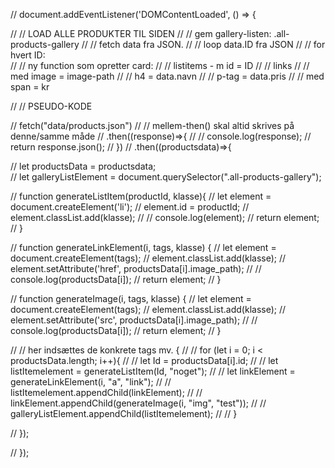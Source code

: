 // document.addEventListener('DOMContentLoaded', () => {
 
   
//     // LOAD ALLE PRODUKTER TIL SIDEN
//     // gem gallery-listen: .all-products-gallery
//     // fetch data fra JSON.
//     // loop data.ID fra JSON 
//     // for hvert ID:   
//         // ny function som opretter card:
//         // listitems - m id = ID
//             // links
//                 // med image = image-path
//             // h4 = data.navn
//             // p-tag = data.pris
//                 // med span = kr

// // PSEUDO-KODE

// fetch("data/products.json")
//     // mellem-then() skal altid skrives på denne/samme måde
//     .then((response)=>{
//         // console.log(response);
//         return response.json();
//     })
//     .then((productsdata)=>{

//         let productsData = productsdata;  
//         let galleryListElement = document.querySelector(".all-products-gallery");

//         function generateListItem(productId, klasse){
//             let element = document.createElement('li');
//             element.id = productId;
//             element.classList.add(klasse);
//             // console.log(element);
//             return element;
//         }

//         function generateLinkElement(i, tags, klasse) {
//             let element = document.createElement(tags);
//             element.classList.add(klasse);
//             element.setAttribute('href', productsData[i].image_path);
//             // console.log(productsData[i]);
//             return element;
//         }
        

//         function generateImage(i, tags, klasse) {
//             let element = document.createElement(tags);
//             element.classList.add(klasse);
//             element.setAttribute('src', productsData[i].image_path);
//             // console.log(productsData[i]);
//             return element;
//         }
        
//         // her indsættes de konkrete tags mv. {
//             // for (let i = 0; i < productsData.length; i++){
//             //     let Id = productsData[i].id;
//             //     let listItemelement = generateListItem(Id, "noget");
//             //     let linkElement = generateLinkElement(i, "a", "link");
//             //     listItemelement.appendChild(linkElement);
//             //     linkElement.appendChild(generateImage(i, "img", "test"));
//             //     galleryListElement.appendChild(listItemelement);
//             // }

//     });

// });

